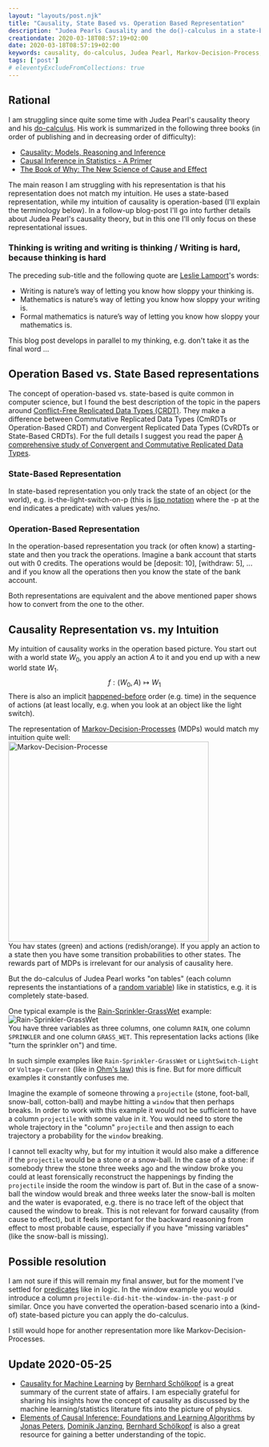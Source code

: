 ```yaml
---
layout: "layouts/post.njk"
title: "Causality, State Based vs. Operation Based Representation"
description: "Judea Pearls Causality and the do()-calculus in a state-based and an operation-based picture."
creationdate: 2020-03-18T08:57:19+02:00
date: 2020-03-18T08:57:19+02:00
keywords: causality, do-calculus, Judea Pearl, Markov-Decision-Process, MDP
tags: ['post']
# eleventyExcludeFromCollections: true
---
```


## Rational

I am struggling since quite some time with Judea Pearl's causality theory and his [do-calculus](https://en.wikipedia.org/wiki/Causality#Causal_calculus). His work is summarized
in the following three books (in order of publishing and in decreasing order of difficulty):
* [Causality: Models, Reasoning and Inference](https://www.amazon.com/Causality-Reasoning-Inference-Judea-Pearl/dp/052189560X)
* [Causal Inference in Statistics - A Primer](https://www.amazon.com/Causal-Inference-Statistics-Judea-Pearl/dp/1119186846)
* [The Book of Why: The New Science of Cause and Effect](https://www.amazon.com/Book-Why-Science-Cause-Effect/dp/046509760X/)

The main reason I am struggling with his representation is that his representation does not match my intuition. He uses a state-based representation, while my intuition of
causality is operation-based (I'll explain the terminology below). In a follow-up blog-post I'll go into further details about Judea Pearl's causality theory, but in this one
I'll only focus on these representational issues.

### Thinking is writing and writing is thinking / Writing is hard, because thinking is hard

The preceding sub-title and the following quote are [Leslie Lamport](https://scilogs.spektrum.de/hlf/writing-for-mathematical-clarity/)'s words:
* Writing is nature’s way of letting you know how sloppy your thinking is. 
* Mathematics is nature’s way of letting you know how sloppy your writing is. 
* Formal mathematics is nature’s way of letting you know how sloppy your mathematics is.

This blog post develops in parallel to my thinking, e.g. don't take it as the final word ...

## Operation Based vs. State Based representations

The concept of operation-based vs. state-based is quite common in computer science, but I found the best description of the topic in the papers around [Conflict-Free Replicated Data Types (CRDT)](https://en.wikipedia.org/wiki/Conflict-free_replicated_data_type).
They make a difference between Commutative Replicated Data Types (CmRDTs or Operation-Based CRDT) and Convergent Replicated Data Types (CvRDTs or State-Based CRDTs). For the
full details I suggest you read the paper [A comprehensive study of Convergent and Commutative Replicated Data Types](https://hal.inria.fr/inria-00555588/).

### State-Based Representation

In state-based representation you only track the state of an object (or the world), e.g. is-the-light-switch-on-p (this is [lisp notation](https://www.cs.cmu.edu/Groups/AI/html/cltl/clm/node69.html) 
where the -p at the end indicates a predicate) with values yes/no.

### Operation-Based Representation

In the operation-based representation you track (or often know) a starting-state and then you track the operations. Imagine a bank account that starts out with 0 credits. The
operations would be [deposit: 10], [withdraw: 5], ... and if you know all the operations then you know the state of the bank account.

Both representations are equivalent and the above mentioned paper shows how to convert from the one to the other.

## Causality Representation vs. my Intuition

My intuition of causality works in the operation based picture. You start out with a world state $W_0$, you apply an action $A$ to it and you end up with a new world state $W_1$.
$$
f: (W_0, A) \mapsto W_1
$$
There is also an implicit [happened-before](https://en.wikipedia.org/wiki/Happened-before) order (e.g. time) in the sequence of actions (at least locally, e.g. when you look at an object like the light switch).

The representation of [Markov-Decision-Processes](https://en.wikipedia.org/wiki/Markov_decision_process) (MDPs) would match my intuition quite well:<br>
<img src="https://upload.wikimedia.org/wikipedia/commons/thumb/a/ad/Markov_Decision_Process.svg/750px-Markov_Decision_Process.svg.png" width="400px" alt="Markov-Decision-Processe">
<br>You hav states (green) and actions (redish/orange). If you apply an action to a state then you have some transition probabilities to other states. The rewards part of
MDPs is irrelevant for our analysis of causality here.

But the do-calculus of Judea Pearl works "on tables" (each column represents the instantiations of a [random variable](https://en.wikipedia.org/wiki/Random_variable)) 
like in statistics, e.g. it is completely state-based. 

One typical example is the [Rain-Sprinkler-GrassWet](https://en.wikipedia.org/wiki/Bayesian_network) example:<br>
![Rain-Sprinkler-GrassWet](https://upload.wikimedia.org/wikipedia/commons/thumb/0/0e/SimpleBayesNet.svg/575px-SimpleBayesNet.svg.png)
<br>You have three variables as three columns, one column `RAIN`, one column `SPRINKLER` and one column `GRASS_WET`. This representation lacks actions (like "turn the sprinkler on")
and time.  

In such simple examples like `Rain-Sprinkler-GrassWet` or `LightSwitch-Light` or `Voltage-Current` (like in [Ohm's law](https://en.wikipedia.org/wiki/Ohm%27s_law)) this is fine.
But for more difficult examples it constantly confuses me.

Imagine the example of someone throwing a `projectile` (stone, foot-ball, snow-ball, cotton-ball) and maybe hitting a `window` that then perhaps breaks. In order to work with this
example it would not be sufficient to have a column `projectile` with some value in it. You would need to store the whole trajectory in the "column" `projectile` and then assign 
to each trajectory a probability for the `window` breaking.

I cannot tell exaclty why, but for my intuition it would also make a difference if the `projectile` would be a stone or a snow-ball. In the case of a stone: 
if somebody threw the stone three weeks ago and the window broke you could at least forensically reconstruct the happenings by finding the `projectile` inside the room the window
is part of. But in the case of a snow-ball the window would break and three weeks later the snow-ball is molten and the water is evaporated, e.g. there is no trace left of the 
object that caused the window to break. This is not relevant for forward causality (from cause to effect), but it feels important for the backward reasoning from effect to
most probable cause, especially if you have "missing variables" (like the snow-ball is missing).

## Possible resolution

I am not sure if this will remain my final answer, but for the moment I've settled for [predicates](https://en.wikipedia.org/wiki/First-order_logic) like in logic. In the window example
you would introduce a column `projectile-did-hit-the-window-in-the-past-p` or similar. Once you have converted the operation-based scenario into a (kind-of) state-based picture
you can apply the do-calculus.

I still would hope for another representation more like Markov-Decision-Processes. 

## Update 2020-05-25

* [Causality for Machine Learning](https://arxiv.org/abs/1911.10500) by [Bernhard Schölkopf](https://de.wikipedia.org/wiki/Bernhard_Sch%C3%B6lkopf) is
  a great summary of the current state of affairs. I am especially grateful for sharing his insights how the concept of causality as discussed by the
  machine learning/statistics literature fits into the picture of physics.
* [Elements of Causal Inference: Foundations and Learning
  Algorithms](https://www.amazon.de/Elements-Causal-Inference-Foundations-Computation/dp/0262037319/) by [Jonas Peters](http://web.math.ku.dk/~peters/), [Dominik Janzing](https://www.is.mpg.de/~janzing), [Bernhard Schölkopf](https://de.wikipedia.org/wiki/Bernhard_Sch%C3%B6lkopf)
  is also a great resource for gaining a better understanding of the topic.
